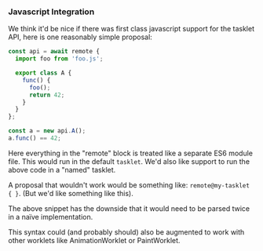 ### Javascript Integration

We think it'd be nice if there was first class javascript support for the tasklet API, here is one
reasonably simple proposal:

```js
const api = await remote {
  import foo from 'foo.js';

  export class A {
    func() {
      foo();
      return 42;
    }
  }
};

const a = new api.A();
a.func() == 42;
```

Here everything in the "remote" block is treated like a separate ES6 module file. This would run in
the default `tasklet`. We'd also like support to run the above code in a "named" tasklet.

A proposal that wouldn't work would be something like: `remote@my-tasklet { }`. (But we'd like
something like this).

The above snippet has the downside that it would need to be parsed twice in a naïve implementation.

This syntax could (and probably should) also be augmented to work with other worklets like AnimationWorklet or PaintWorklet.

